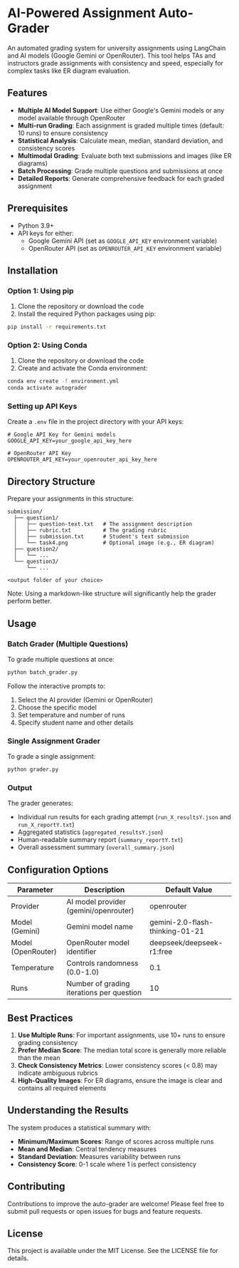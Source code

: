 # AI-Powered Assignment Auto-Grader

An automated grading system for university assignments using LangChain and AI models (Google Gemini or OpenRouter). This tool helps TAs and instructors grade assignments with consistency and speed, especially for complex tasks like ER diagram evaluation.

## Features

- **Multiple AI Model Support**: Use either Google's Gemini models or any model available through OpenRouter
- **Multi-run Grading**: Each assignment is graded multiple times (default: 10 runs) to ensure consistency
- **Statistical Analysis**: Calculate mean, median, standard deviation, and consistency scores
- **Multimodal Grading**: Evaluate both text submissions and images (like ER diagrams)
- **Batch Processing**: Grade multiple questions and submissions at once
- **Detailed Reports**: Generate comprehensive feedback for each graded assignment

## Prerequisites

- Python 3.9+
- API keys for either:
  - Google Gemini API (set as `GOOGLE_API_KEY` environment variable)
  - OpenRouter API (set as `OPENROUTER_API_KEY` environment variable)

## Installation

### Option 1: Using pip

1. Clone the repository or download the code
2. Install the required Python packages using pip:

```bash
pip install -r requirements.txt
```

### Option 2: Using Conda

1. Clone the repository or download the code
2. Create and activate the Conda environment:

```bash
conda env create -f environment.yml
conda activate autograder
```

### Setting up API Keys

Create a `.env` file in the project directory with your API keys:

```
# Google API Key for Gemini models
GOOGLE_API_KEY=your_google_api_key_here

# OpenRouter API Key
OPENROUTER_API_KEY=your_openrouter_api_key_here
```

## Directory Structure

Prepare your assignments in this structure:

```
submission/
  ├── question1/
  │   ├── question-text.txt   # The assignment description
  │   ├── rubric.txt          # The grading rubric
  │   ├── submission.txt      # Student's text submission
  │   └── task4.png           # Optional image (e.g., ER diagram)
  ├── question2/
  │   └── ...
  └── question3/
      └── ...

<output folder of your choice>
```
Note: Using a markdown-like structure will significantly help the grader perform better.

## Usage

### Batch Grader (Multiple Questions)

To grade multiple questions at once:

```bash
python batch_grader.py
```

Follow the interactive prompts to:
1. Select the AI provider (Gemini or OpenRouter)
2. Choose the specific model
3. Set temperature and number of runs
4. Specify student name and other details

### Single Assignment Grader

To grade a single assignment:

```bash
python grader.py
```

### Output

The grader generates:

- Individual run results for each grading attempt (`run_X_resultsY.json` and `run_X_reportY.txt`)
- Aggregated statistics (`aggregated_resultsY.json`)
- Human-readable summary report (`summary_reportY.txt`) 
- Overall assessment summary (`overall_summary.json`)

## Configuration Options

| Parameter | Description | Default Value |
|-----------|-------------|---------------|
| Provider | AI model provider (gemini/openrouter) | openrouter |
| Model (Gemini) | Gemini model name | gemini-2.0-flash-thinking-01-21 |
| Model (OpenRouter) | OpenRouter model identifier | deepseek/deepseek-r1:free |
| Temperature | Controls randomness (0.0-1.0) | 0.1 |
| Runs | Number of grading iterations per question | 10 |

## Best Practices

1. **Use Multiple Runs**: For important assignments, use 10+ runs to ensure grading consistency
2. **Prefer Median Score**: The median total score is generally more reliable than the mean
3. **Check Consistency Metrics**: Lower consistency scores (< 0.8) may indicate ambiguous rubrics
4. **High-Quality Images**: For ER diagrams, ensure the image is clear and contains all required elements

## Understanding the Results

The system produces a statistical summary with:

- **Minimum/Maximum Scores**: Range of scores across multiple runs
- **Mean and Median**: Central tendency measures
- **Standard Deviation**: Measures variability between runs
- **Consistency Score**: 0-1 scale where 1 is perfect consistency

## Contributing

Contributions to improve the auto-grader are welcome! Please feel free to submit pull requests or open issues for bugs and feature requests.

## License

This project is available under the MIT License. See the LICENSE file for details.